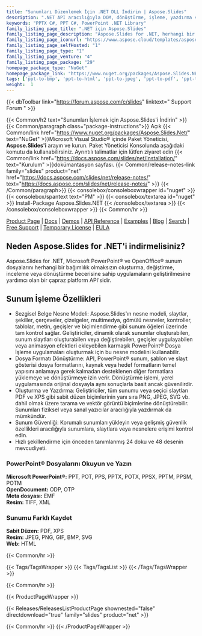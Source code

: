 ```yaml
---
title: "Sunumları Düzenlemek İçin .NET DLL İndirin | Aspose.Slides"
description: ".NET API aracılığıyla DOM, dönüştürme, işleme, yazdırma ve güvenlik ile çalışan PowerPoint® ve OpenOffice® Slaytlar ve Sunumlar C# Sınıf Kitaplığı DLL'sini indirin."
keywords: "PPTX C#, PPT C#, PowerPoint .NET Library"
family_listing_page_title: ".NET için Aspose.Slides"
family_listing_page_description: "Aspose.Slides for .NET, herhangi bir .NET uygulamasının PowerPoint sunumlarını okumasını, yazmasını, değiştirmesini ve dönüştürmesini sağlayan benzersiz bir sunum işleme API'sidir. Bağımsız bir API olan Aspose.Slides for .NET, Microsoft PowerPoint veya Office Otomasyonu gerektirmez"
family_listing_page_iconurl: "https://www.aspose.cloud/templates/aspose/App_Themes/V3/images/slides/272x272/aspose_slides-for-net-min.png"
family_listing_page_selfHosted: "1"
family_listing_page_type: "1"
family_listing_page_venture: "4"
family_listing_page_package: "29"
homepage_package_type: "NuGet"
homepage_package_link: "https://www.nuget.org/packages/Aspose.Slides.NET/"
tags: ['ppt-to-bmp', 'ppt-to-html', 'ppt-to-jpeg', 'ppt-to-pdf', 'ppt-to-png', 'ppt-to-svg', 'ppt-to-image','presentation-to-bmp', 'presentation-to-html', 'presentation-to-jpeg', 'presentation-to-pdf', 'presentation-to-png', 'presentation-to-svg', 'presentation-to-image', 'pptx-to-bmp', 'pptx-to-html', 'pptx-to-jpeg', 'pptx-to-pdf', 'pptx-to-png', 'pptx-to-svg', 'pptx-to-image', 'ppt-to-pptx', 'powerpoint-to-pdf', 'pptx-to-tiff', 'powerpoint-to-xps', 'pptx-to-xps', 'powerpoint-to-tiff', 'powerpoint-to-html', 'slide-to-html']
weight:  1
---
```


{{< dbToolbar link="https://forum.aspose.com/c/slides" linktext=" Support Forum " >}}

{{< Common/h2 text="Sunumları İşlemek için Aspose.Slides'i İndirin"  >}}
{{< Common/paragraph class="package-instructions">}}
Açık
{{< Common/link href="https://www.nuget.org/packages/Aspose.Slides.Net/" text="NuGet"  >}}Microsoft Visual Studio® içinde Paket Yöneticisi, <b>Aspose.Slides'i</b> arayın ve kurun. Paket Yöneticisi Konsolunda aşağıdaki komutu da kullanabilirsiniz. Ayrıntılı talimatlar için lütfen ziyaret edin
{{< Common/link href="https://docs.aspose.com/slides/net/installation/" text="Kurulum"  >}}dokümantasyon sayfası.
{{< Common/release-notes-link family="slides" product="net" href="https://docs.aspose.com/slides/net/release-notes/" text="https://docs.aspose.com/slides/net/release-notes/"  >}}
{{< /Common/paragraph>}}
{{< consolebox/consoleboxwrapper id="nuget" >}}
       {{< consolebox/spantext text="PM" >}}
       {{< consolebox/textarea id="nuget" >}} Install-Package Aspose.Slides.NET {{< /consolebox/textarea >}}
{{< /consolebox/consoleboxwrapper >}}
{{< Common/hr >}}

[Product Page](https://products.aspose.com/pdf/cpp/) | [Docs](https://docs.aspose.com/pdf/cpp/) | [Demos](https://products.aspose.app/pdf/family) | [API Reference](https://reference.aspose.com/pdf/cpp) | [Examples](https://github.com/aspose-pdf/Aspose.Pdf-for-C) | [Blog](https://blog.aspose.com/category/pdf/) | [Search](https://search.aspose.com/) | [Free Support](https://forum.aspose.com/c/pdf) | [Temporary License](https://purchase.aspose.com/temporary-license) | [EULA](https://about.aspose.com/legal/eula/)

## Neden Aspose.Slides for .NET'i indirmelisiniz?

Aspose.Slides for .NET, Microsoft PowerPoint® ve OpenOffice® sunum dosyalarını herhangi bir bağımlılık olmaksızın oluşturma, değiştirme, inceleme veya dönüştürme becerisine sahip uygulamaların geliştirilmesine yardımcı olan bir çapraz platform API'sidir.

## Sunum İşleme Özellikleri

- Sezgisel Belge Nesne Modeli: Aspose.Slides'ın nesne modeli, slaytlar, şekiller, çerçeveler, çizelgeler, multimedya, gömülü nesneler, kontroller, tablolar, metin, geçişler ve biçimlendirme gibi sunum öğeleri üzerinde tam kontrol sağlar. Geliştiriciler, dinamik olarak sunumlar oluşturabilen, sunum slaytları oluşturabilen veya değiştirebilen, geçişler uygulayabilen veya animasyon efektleri ekleyebilen karmaşık PowerPoint® Dosya İşleme uygulamaları oluşturmak için bu nesne modelini kullanabilir.
- Dosya Formatı Dönüştürme: API, PowerPoint® sunum, şablon ve slayt gösterisi dosya formatlarını, kaynak veya hedef formatların temel yapısını anlamaya gerek kalmadan desteklenen diğer formatlara yüklemeye ve dönüştürmeye izin verir. Dönüştürme işlemi, yerel uygulamasında orijinal dosyayla aynı sonuçlarla basit ancak güvenilirdir.
- Oluşturma ve Yazdırma: Geliştiriciler, tüm sunumu veya seçici slaytları PDF ve XPS gibi sabit düzen biçimlerinin yanı sıra PNG, JPEG, SVG vb. dahil olmak üzere tarama ve vektör görüntü biçimlerine dönüştürebilir. Sunumları fiziksel veya sanal yazıcılar aracılığıyla yazdırmak da mümkündür.
- Sunum Güvenliği: Korumalı sunumları yükleyin veya gelişmiş güvenlik özellikleri aracılığıyla sunumlara, slaytlara veya nesnelere erişimi kontrol edin.
- Hızlı şekillendirme için önceden tanımlanmış 24 doku ve 48 desenin mevcudiyeti.

### PowerPoint® Dosyalarını Okuyun ve Yazın

**Microsoft PowerPoint®:** PPT, POT, PPS, PPTX, POTX, PPSX, PPTM, PPSM, POTM\
**OpenDocument:** ODP, OTP\
**Meta dosyası:** EMF\
**Resim:** TIFF, XML

### Sunumu Farklı Kaydet

**Sabit Düzen:** PDF, XPS\
**Resim:** JPEG, PNG, GIF, BMP, SVG\
**Web:** HTML

{{< Common/hr >}}

{{< Tags/TagsWrapper >}}
 {{< Tags/TagsList >}}
{{< /Tags/TagsWrapper >}}

{{< Common/hr >}}

{{< ProductPageWrapper >}}
<!-- ReleasesListProductPage-->
   {{< Releases/ReleasesListProductPage shownested="false"  directdownload="true" family="slides" product="net" >}}
<!-- /ReleasesListProductPage-->
{{< Common/hr >}}
{{< /ProductPageWrapper >}}

